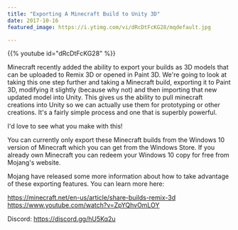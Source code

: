 ```yaml
---
title: "Exporting A Minecraft Build to Unity 3D"
date: 2017-10-16
featured_image: https://i.ytimg.com/vi/dRcDtFcKG28/mqdefault.jpg

---
```


{{% youtube id="dRcDtFcKG28" %}}

Minecraft recently added the ability to export your builds as 3D models that can be uploaded to Remix 3D or opened in Paint 3D. We're going to look at taking this one step further and taking a Minecraft build, exporting it to Paint 3D, modifying it slightly (because why not) and then importing that new updated model into Unity. This gives us the ability to pull minecraft creations into Unity so we can actually use them for prototyping or other creations. It's a fairly simple process and one that is superbly powerful.

I'd love to see what you make with this!

You can currently only export these Minecraft builds from the Windows 10 version of Minecraft which you can get from the Windows Store. If you already own Minecraft you can redeem your Windows 10 copy for free from Mojang's website.

Mojang have released some more information about how to take advantage of these exporting features. You can learn more here:

https://minecraft.net/en-us/article/share-builds-remix-3d
https://www.youtube.com/watch?v=ZpYQhvOmLOY

Discord: https://discord.gg/hU5Kq2u